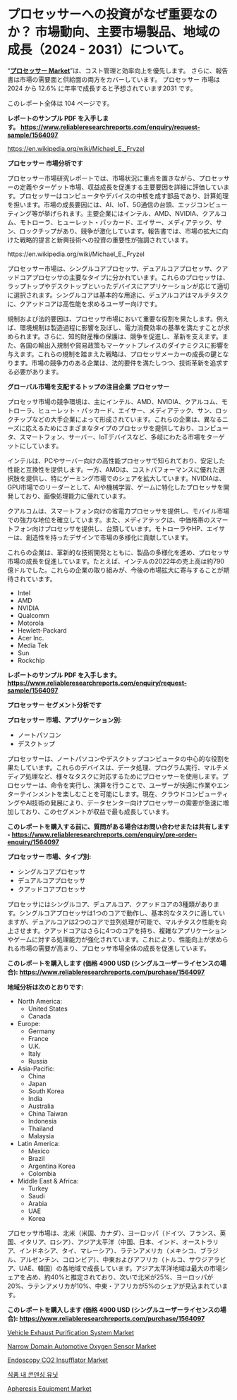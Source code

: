 <p><h1>プロセッサーへの投資がなぜ重要なのか？ 市場動向、主要市場製品、地域の成長（2024 - 2031）について。</h1></p><p>&ldquo;<strong><a href="https://www.reliableresearchreports.com/processor-r1564097">プロセッサー Market</a></strong>&rdquo;は、コスト管理と効率向上を優先します。 さらに、報告書は市場の需要面と供給面の両方をカバーしています。 プロセッサー 市場は 2024 から 12.6% に年率で成長すると予想されています2031 です。</p>
<p>このレポート全体は 104 ページです。</p>
<p><strong>レポートのサンプル PDF を入手します。&nbsp;<a href="https://www.reliableresearchreports.com/enquiry/request-sample/1564097">https://www.reliableresearchreports.com/enquiry/request-sample/1564097</a></strong></p>
<p><a href="https://en.wikipedia.org/wiki/Michael_E._Fryzel">https://en.wikipedia.org/wiki/Michael_E._Fryzel</a></p>
<p><strong>プロセッサー 市場分析です</strong></p>
<p><p>プロセッサー市場研究レポートでは、市場状況に重点を置きながら、プロセッサーの定義やターゲット市場、収益成長を促進する主要要因を詳細に評価しています。プロセッサーはコンピュータやデバイスの中核を成す部品であり、計算処理を担います。市場の成長要因には、AI、IoT、5G通信の台頭、エッジコンピューティング等が挙げられます。主要企業にはインテル、AMD、NVIDIA、クアルコム、モトローラ、ヒューレット・パッカード、エイサー、メディアテック、サン、ロックチップがあり、競争が激化しています。報告書では、市場の拡大に向けた戦略的提言と新興技術への投資の重要性が強調されています。</p></p>
<p>https://en.wikipedia.org/wiki/Michael_E._Fryzel</p>
<p><p>プロセッサー市場は、シングルコアプロセッサ、デュアルコアプロセッサ、クアッドコアプロセッサの主要なタイプに分かれています。これらのプロセッサは、ラップトップやデスクトップといったデバイスにアプリケーションが応じて適切に選択されます。シングルコアは基本的な用途に、デュアルコアはマルチタスクに、クアッドコアは高性能を求めるユーザー向けです。</p><p>規制および法的要因は、プロセッサ市場において重要な役割を果たします。例えば、環境規制は製造過程に影響を及ぼし、電力消費効率の基準を満たすことが求められます。さらに、知的財産権の保護は、競争を促進し、革新を支えます。また、各国の輸出入規制や貿易政策もマーケットプレイスのダイナミクスに影響を与えます。これらの規制を踏まえた戦略は、プロセッサメーカーの成長の鍵となります。市場の競争力のある企業は、法的要件を満たしつつ、技術革新を追求する必要があります。</p></p>
<p><strong>グローバル市場を支配するトップの注目企業 プロセッサー</strong></p>
<p><p>プロセッサ市場の競争環境は、主にインテル、AMD、NVIDIA、クアルコム、モトローラ、ヒューレット・パッカード、エイサー、メディアテック、サン、ロックチップなどの大手企業によって形成されています。これらの企業は、異なるニーズに応えるためにさまざまなタイプのプロセッサを提供しており、コンピュータ、スマートフォン、サーバー、IoTデバイスなど、多岐にわたる市場をターゲットにしています。</p><p>インテルは、PCやサーバー向けの高性能プロセッサで知られており、安定した性能と互換性を提供します。一方、AMDは、コストパフォーマンスに優れた選択肢を提供し、特にゲーミング市場でのシェアを拡大しています。NVIDIAは、GPU市場でのリーダーとして、AIや機械学習、ゲームに特化したプロセッサを開発しており、画像処理能力に優れています。</p><p>クアルコムは、スマートフォン向けの省電力プロセッサを提供し、モバイル市場での強力な地位を確立しています。また、メディアテックは、中価格帯のスマートフォン向けプロセッサを提供し、台頭しています。モトローラやHP、エイサーは、創造性を持ったデザインで市場の多様化に貢献しています。</p><p>これらの企業は、革新的な技術開発とともに、製品の多様化を進め、プロセッサ市場の成長を促進しています。たとえば、インテルの2022年の売上高は約790億ドルでした。これらの企業の取り組みが、今後の市場拡大に寄与することが期待されています。</p></p>
<p><ul><li>Intel</li><li>AMD</li><li>NVIDIA</li><li>Qualcomm</li><li>Motorola</li><li>Hewlett-Packard</li><li>Acer Inc.</li><li>Media Tek</li><li>Sun</li><li>Rockchip</li></ul></p>
<p><strong>レポートのサンプル PDF を入手します。 <a href="https://www.reliableresearchreports.com/enquiry/request-sample/1564097">https://www.reliableresearchreports.com/enquiry/request-sample/1564097</a></strong></p>
<p><strong>プロセッサー セグメント分析です</strong></p>
<p><strong>プロセッサー 市場、アプリケーション別:</strong></p>
<p><ul><li>ノートパソコン</li><li>デスクトップ</li></ul></p>
<p><p>プロセッサーは、ノートパソコンやデスクトップコンピュータの中心的な役割を果たしています。これらのデバイスは、データ処理、プログラム実行、マルチメディア処理など、様々なタスクに対応するためにプロセッサーを使用します。プロセッサーは、命令を実行し、演算を行うことで、ユーザーが快適に作業やエンターテインメントを楽しむことを可能にします。現在、クラウドコンピューティングやAI技術の発展により、データセンター向けプロセッサーの需要が急速に増加しており、このセグメントが収益で最も成長しています。</p></p>
<p><strong>このレポートを購入する前に、質問がある場合はお問い合わせまたは共有します - <a href="https://www.reliableresearchreports.com/enquiry/pre-order-enquiry/1564097">https://www.reliableresearchreports.com/enquiry/pre-order-enquiry/1564097</a></strong></p>
<p><strong>プロセッサー 市場、タイプ別:</strong></p>
<p><ul><li>シングルコアプロセッサ</li><li>デュアルコアプロセッサ</li><li>クアッドコアプロセッサ</li></ul></p>
<p><p>プロセッサにはシングルコア、デュアルコア、クアッドコアの3種類があります。シングルコアプロセッサは1つのコアで動作し、基本的なタスクに適していますが、デュアルコアは2つのコアで並列処理が可能で、マルチタスク性能を向上させます。クアッドコアはさらに4つのコアを持ち、複雑なアプリケーションやゲームに対する処理能力が強化されています。これにより、性能向上が求められる市場の需要が高まり、プロセッサ市場全体の成長を促進しています。</p></p>
<p><strong>このレポートを購入します (価格 4900 USD (シングルユーザーライセンスの場合): <a href="https://www.reliableresearchreports.com/purchase/1564097">https://www.reliableresearchreports.com/purchase/1564097</a></strong></p>
<p><strong>地域分析は次のとおりです:</strong></p>
<p><ul>
    <li>
        North America:
        <ul>
            <li>United States</li>
            <li>Canada</li>
        </ul>
    </li>
    <li>
        Europe:
        <ul>
            <li>Germany</li>
            <li>France</li>
            <li>U.K.</li>
            <li>Italy</li>
            <li>Russia</li>
        </ul>
    </li>
    <li>
        Asia-Pacific:
        <ul>
            <li>China</li>
            <li>Japan</li>
            <li>South Korea</li>
            <li>India</li>
            <li>Australia</li>
            <li>China Taiwan</li>
            <li>Indonesia</li>
            <li>Thailand</li>
            <li>Malaysia</li>
        </ul>
    </li>
    <li>
        Latin America:
        <ul>
            <li>Mexico</li>
            <li>Brazil</li>
            <li>Argentina Korea</li>
            <li>Colombia</li>
        </ul>
    </li>
    <li>
        Middle East & Africa:
        <ul>
            <li>Turkey</li>
            <li>Saudi</li>
            <li>Arabia</li>
            <li>UAE</li>
            <li>Korea</li>
        </ul>
    </li>
    </ul></p>
<p><p>プロセッサ市場は、北米（米国、カナダ）、ヨーロッパ（ドイツ、フランス、英国、イタリア、ロシア）、アジア太平洋（中国、日本、インド、オーストラリア、インドネシア、タイ、マレーシア）、ラテンアメリカ（メキシコ、ブラジル、アルゼンチン、コロンビア）、中東およびアフリカ（トルコ、サウジアラビア、UAE、韓国）の各地域で成長しています。アジア太平洋地域は最大の市場シェアを占め、約40%と推定されており、次いで北米が25%、ヨーロッパが20%、ラテンアメリカが10%、中東・アフリカが5%のシェアが見込まれています。</p></p>
<p><strong>このレポートを購入します (価格 4900 USD (シングルユーザーライセンスの場合): <a href="https://www.reliableresearchreports.com/purchase/1564097">https://www.reliableresearchreports.com/purchase/1564097</a></strong></p>
<p><p><a href="https://medium.com/@lucas.russell0876/the-vehicle-exhaust-purification-system-market-has-witnessed-significant-growth-in-recent-years-0b2192f7dadc">Vehicle Exhaust Purification System Market</a></p><p><a href="https://medium.com/@lucas.russell0876/the-narrow-domain-automotive-oxygen-sensor-market-has-grown-significantly-as-a-result-of-several-edb5612eef57">Narrow Domain Automotive Oxygen Sensor Market</a></p><p><a href="https://github.com/petbigbeepjn/Market-Research-Report-List-1/blob/main/endoscopy-co2-insufflator-market.md">Endoscopy CO2 Insufflator Market</a></p><p><a href="https://medium.com/@christorpherpfannerstill5436/%EC%8B%9D%ED%92%88-%EC%8B%9C%EC%9E%A5%EC%9D%98-%EC%9D%91%EC%B6%95-%EC%9C%A0%EB%8B%9B-%EA%B8%80%EB%A1%9C%EB%B2%8C-%EC%8B%9C%EC%9E%A5-%EB%8F%99%ED%96%A5-%EB%B0%8F-%EC%8B%9C%EC%9E%A5-%EC%A0%84%EB%A7%9D-2024-2031-3d67bc1b4020?postPublishedType=initial">식품 내 콘덴싱 유닛</a></p><p><a href="https://www.linkedin.com/pulse/apheresis-equipment-market-revolution-2024-2031-trends-zonue?trackingId=Xs2mvL71RcW2KMb9ZGJg6w%3D%3D">Apheresis Equipment Market</a></p></p>